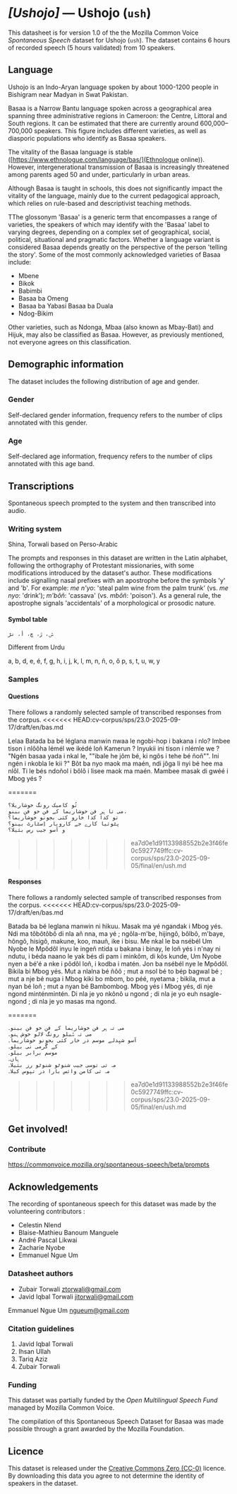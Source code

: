 # *[Ushojo]* &mdash; Ushojo (`ush`)
This datasheet is for version 1.0 of the the Mozilla Common Voice *Spontaneous Speech* dataset 
for Ushojo (`ush`). The dataset contains 6 hours of recorded
speech (5 hours validated) from 10 speakers.

## Language
Ushojo is an Indo-Aryan language spoken by about 1000-1200 people in Bishigram near Madyan in Swat Pakistan.
<!-- {{LANGUAGE_DESCRIPTION}} -->

Basaa is a Narrow Bantu language spoken across a geographical area spanning three administrative regions in Cameroon: the Centre, Littoral and South regions. It can be estimated that there are currently around 600,000–700,000 speakers. This figure includes different varieties, as well as diasporic populations who identify as Basaa speakers.

The vitality of the Basaa language is stable ([https://www.ethnologue.com/language/bas/](Ethnologue online)). However, intergenerational transmission of Basaa is increasingly threatened among parents aged 50 and under, particularly in urban areas.

Although Basaa is taught in schools, this does not significantly impact the vitality of the language, mainly due to the current pedagogical approach, which relies on rule-based and descriptivist teaching methods.

TThe glossonym 'Basaa' is a generic term that encompasses a range of varieties, the speakers of which may identify with the 'Basaa' label to varying degrees, depending on a complex set of geographical, social, political, situational and pragmatic factors. Whether a language variant is considered Basaa depends greatly on the perspective of the person 'telling the story'. Some of the most commonly acknowledged varieties of Basaa include:
- Mbene
- Bikok
- Babimbi
- Basaa ba Omeng
- Basaa ba Yabasi 
Basaa ba Duala
- Ndog-Bikim

Other varieties, such as Ndonga, Mbaa (also known as Mbay-Bati) and Hijuk, may also be classified as Basaa. However, as previously mentioned, not everyone agrees on this classification.
<!-- Provide a brief (1-2 paragraph) description of your language -->

## Demographic information
The dataset includes the following distribution of age and gender.
<!-- You can get a lot of the information in this section from https://analyzer.cv-toolbox.web.tr/browse -->

### Gender
Self-declared gender information, frequency refers to the number of clips annotated with this gender.
<!-- {{GENDER_TABLE}} -->
<!-- @ AUTOMATICALLY GENERATED @ -->
<!-- | Gender | Frequency |
|--------|-----------|
| male, masculine | ? |
| undeclared | ? |
| female, feminine | ? | -->

### Age
Self-declared age information, frequency refers to the number of clips annotated with this age band.
<!-- {{AGE_TABLE}} -->
<!-- @ AUTOMATICALLY GENERATED @ -->
<!-- | Age band | Frequency |
|----------|-----------|
| teens | ? |
| twenties | ? |
| thirties | ? |
| fourties | ? |
| fifties | ? |
   ...if other age ranges are present in your data, add rows... -->

## Transcriptions
Spontaneous speech prompted to the system and then transcribed into audio.
<!-- {{TRANSCRIPTIONS_DESCRIPTION}} -->
<!-- A description of the transcription system used -->

### Writing system
Shina, Torwali based on Perso-Arabic
<!-- {{WRITING_SYSTEM_DESCRIPTION}} -->
<!-- @ OPTIONAL @ -->
<!-- A description of the writing system (or writing systems) used in the text corpus -->
The prompts and responses in this dataset are written in the Latin alphabet, following the orthography of Protestant missionaries, with some modifications introduced by the dataset's author. These modifications include signalling nasal prefixes with an apostrophe before the symbols 'y' and 'b'. For example:
*me n'yo*: 'steal palm wine from the palm trunk' (vs. *me nyo*: 'drink'); *m'bôñ*: 'cassava' (vs. *mbôñ*: 'poison'). As a general rule, the apostrophe signals 'accidentals' of a morphological or prosodic nature.

#### Symbol table
```ݜ، ڙ، ڇ، أ، نڑ ```

Different from Urdu
<!-- {{ALPHABET_TABLE}} -->
<!-- @ OPTIONAL @ -->
<!-- If the writing system is alphabetic, you can include the valid alphabet here -->
a, b, d, e, é, f, g, h, i, j, k, l, m, n, ñ, o, ô p, s, t, u, w, y

### Samples

#### Questions
There follows a randomly selected sample of transcribed responses from the corpus.
<<<<<<< HEAD:cv-corpus/sps/23.0-2025-09-17/draft/en/bas.md

Lelaa Batada ba bé léglana manwin nwaa le ngobi-hop i bakana i nlo?
Imbee tison i nlôôha lémél we ikédé loñ Kamerun ? Inyukii ini tison i nlémle we ?
"Ngén basaa yada i nkal le, ""ibale he jôm bé, ki ngôs i tehe bé ñoñ"". Ini ngén i nkobla le kii ?"
Bôt ba nyo maok ma maén, ndi jôga li nyi bé hee ma nlôl. Ti le bés ndoñol i bôlô i lisee maok ma maén.
Mambee masak di gwéé i Mbog yés ?

=======
```
تُو کامیک رونگ خوشاریلا؟
می تا ہر فن خوشاریما کے فن خو فن بینو.
تو کدا کدا خارو کئی بجونو خوشاریما؟
پٹوئیا کارے جے کاروبار اِسٹارٹ بینو؟
و آسو جیب رس بئیلا؟
```
>>>>>>> ea7d0e1d91133988552b2e3f46fe0c5927749ffc:cv-corpus/sps/23.0-2025-09-05/final/en/ush.md
<!-- {{QUESTIONS_SAMPLE}} -->

#### Responses
There follows a randomly selected sample of transcribed responses from the corpus.
<<<<<<< HEAD:cv-corpus/sps/23.0-2025-09-17/draft/en/bas.md

Batada ba bé leglana manwin ni hikuu.
Masak ma yé ngandak i Mbog yés. Ndi ma tôbôtôbô di nla añ nna, ma yé ; ngôla-m'be, hijingô, bôlbô, m'baye, hôngô, hisigô, makune, koo, mauñ, ike i bisu.
Me nkal le ba nsébél Um Nyobe le Mpôdôl  inyu le ingeñ ntida u bakana i binay, le loñ yés i n'nay ni ndutu, i béda naano le yak bés di pam i minkôm, di kôs kunde, Um Nyobe nyen a bé'é a nke i pôdôl loñ, i kodba i matén. Jon ba nsébél nye le Mpôdôl.
Bikila bi Mbog yés. Mut a nlalna bé ñôô ; mut a nsol bé to bép bagwal bé ; mut a nje bé nuga i Mbog kiki bo mbom, bo péé, nyetama ; bikila, mut a nyan bé loñ ; mut a nyan bé Bambombog.
Mbog yés i Mbog yés, di nje ngond minténmintén. Di nla je yo nkônô u ngond ; di nla je yo euh nsagle-ngond ; di nla je yo masas ma ngond.

=======
```
می تہ ہر فن خوشاریما کے فن خو فن بینو۔
می تہ ݜیلو رونگ لالو خوش ہنو۔
آسو شیِدلے موسم در خار کئی بجونو خوشاریما۔
کے گرمی نی بیلو۔
موسم برابر بیلو۔
ہاں۔
مہ تی توسی جیب شنوٹو شنوٹو رز بئیلا۔
مہ تی کامن وائس بارا در تپوس کیلا۔
```
>>>>>>> ea7d0e1d91133988552b2e3f46fe0c5927749ffc:cv-corpus/sps/23.0-2025-09-05/final/en/ush.md
<!-- {{TRANSCRIPTIONS_SAMPLE}} -->

## Get involved!

### Contribute
<!-- {{CONTRIBUTE_LINKS_LIST}} -->
<!-- Here you can include links for how to contribute to the dataset -->
https://commonvoice.mozilla.org/spontaneous-speech/beta/prompts 

## Acknowledgements
The recording of spontaneous speech for this dataset was made by the volunteering contributors :
- Celestin Nlend
- Blaise-Mathieu Banoum Manguele
- André Pascal Likwai
- Zacharie Nyobe
- Emmanuel Ngue Um

### Datasheet authors
* Zubair Torwali <ztorwali@gmail.com> 
* Javid Iqbal Torwali <jitorwali@gmail.com>
<!-- {{DATASHEET_AUTHORS_LIST}} -->
<!-- A list in the format of: Your Name <email@email.com> -->
Emmanuel Ngue Um <ngueum@gmail.com>

### Citation guidelines
1. Javid Iqbal Torwali 
2. Ihsan Ullah  
3. Tariq Aziz  
4. Zubair Torwali
<!-- {{CITATION_DESCRIPTION}} -->
<!-- @ OPTIONAL @ -->
<!-- If you published a paper and would like people to cite it, you can include the BiBTeX here -->

### Funding
This dataset was partially funded by the *Open Multilingual Speech Fund* managed by Mozilla Common Voice.
<!-- {{FUNDING_DESCRIPTION}} -->
<!-- @ OPTIONAL @ -->
<!-- If you received any funding, you can include the acknowledgement here -->
The compilation of this Spontaneous Speech Dataset for Basaa was made possible through a grant awarded by the Mozilla Foundation.

## Licence
This dataset is released under the [Creative Commons Zero (CC-0)](https://creativecommons.org/public-domain/cc0/) licence. By downloading this data
you agree to not determine the identity of speakers in the dataset.